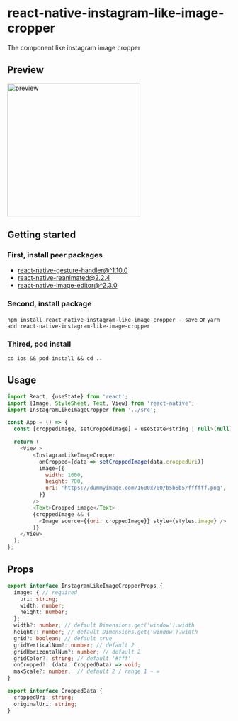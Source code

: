 # react-native-instagram-like-image-cropper
The component like instagram image cropper
## Preview

<img src="https://github.com/KoreanThinker/react-native-instagram-like-image-cropper/blob/main/gifs/iphone.gif" alt="preview" width="300px" />

## Getting started
### First, install peer packages
- [react-native-gesture-handler@^1.10.0](https://docs.swmansion.com/react-native-gesture-handler/docs/1.10.3/)
- [react-native-reanimated@2.2.4](https://docs.swmansion.com/react-native-reanimated/docs/2.2.0/)
- [react-native-image-editor@^2.3.0](https://github.com/callstack/react-native-image-editor)
### Second, install package
`npm install react-native-instagram-like-image-cropper --save`
or
`yarn add react-native-instagram-like-image-cropper`

### Thired, pod install
`cd ios && pod install && cd ..`

## Usage
```javascript
import React, {useState} from 'react';
import {Image, StyleSheet, Text, View} from 'react-native';
import InstagramLikeImageCropper from '../src';

const App = () => {
  const [croppedImage, setCroppedImage] = useState<string | null>(null);

  return (
    <View >
        <InstagramLikeImageCropper
          onCropped={data => setCroppedImage(data.croppedUri)}
          image={{
            width: 1600,
            height: 700,
            uri: 'https://dummyimage.com/1600x700/b5b5b5/ffffff.png',
          }}
        />
        <Text>Cropped image</Text>
        {croppedImage && (
          <Image source={{uri: croppedImage}} style={styles.image} />
        )}
    </View>
  );
};
```

## Props
```ts
export interface InstagramLikeImageCropperProps {
  image: { // required
    uri: string;
    width: number;
    height: number;
  };
  width?: number; // default Dimensions.get('window').width
  height?: number; // default Dimensions.get('window').width
  grid?: boolean; // default true
  gridVerticalNum?: number; // default 2
  gridHorizontalNum?: number; // default 2
  gridColor?: string; // default '#fff'
  onCropped?: (data: CroppedData) => void;
  maxScale?: number;  // default 2 / range 1 ~ ∞
}

export interface CroppedData {
  croppedUri: string;
  originalUri: string;
}
```